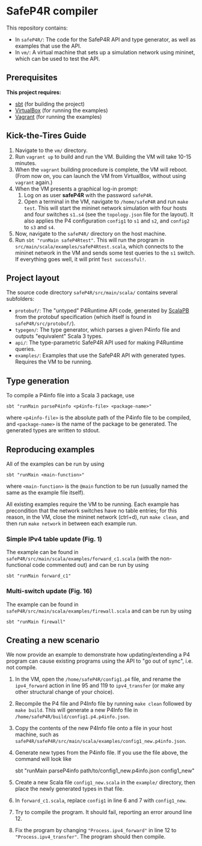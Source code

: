 # SafeP4R compiler

This repository contains:

  * In `safeP4R/`: The code for the SafeP4R API and type generator, as well as examples that use the API.
  * In `vm/`: A virtual machine that sets up a simulation network using mininet, which can be used to test the API.

## Prerequisites

__This project requires:__

  * [sbt](https://www.scala-sbt.org/) (for building the project)
  * [VirtualBox](https://www.virtualbox.org/wiki/Downloads) (for running the examples)
  * [Vagrant](https://www.vagrantup.com/) (for running the examples)

## Kick-the-Tires Guide

  1. Navigate to the `vm/` directory.
  2. Run `vagrant up` to build and run the VM. Building the VM will take 10-15 minutes.
  4. When the `vagrant` building procedure is complete, the VM will reboot.
     (From now on, you can launch the VM from VirtualBox, without using `vagrant` again.)
  5. When the VM presents a graphical log-in prompt:
      1. Log on as user __safeP4R__ with the password `safeP4R`.
      2. Open a terminal in the VM, navigate to `/home/safeP4R` and run `make test`.
         This will start the mininet network simulation with four hosts and four switches `s1`..`s4`
         (see the `topology.json` file for the layout).
         It also applies the P4 configuration `config1` to `s1` and `s2`, and `config2` to `s3` and `s4`.
  7. Now, navigate to the `safeP4R/` directory on the host machine.
  8. Run `sbt "runMain safeP4Rtest"`. This will run the program in `src/main/scala/examples/safeP4Rtest.scala`,
     which connects to the mininet network in the VM and sends some test queries to the `s1` switch.
     If everything goes well, it will print `Test successful!`.

## Project layout

The source code directory `safeP4R/src/main/scala/` contains several subfolders:

  * `protobuf/`: The "untyped" P4Runtime API code, generated by [ScalaPB](https://scalapb.github.io/docs/installation)
    from the protobuf specification (which itself is found in `safeP4R/src/protobuf/`).
  * `typegen/`: The type generator, which parses a given P4info file and outputs "equivalent" Scala 3 types.
  * `api/`: The type-parametric SafeP4R API used for making P4Runtime queries.
  * `examples/`: Examples that use the SafeP4R API with generated types. Requires the VM to be running.

## Type generation

To compile a P4info file into a Scala 3 package, use

    sbt "runMain parseP4info <p4info-file> <package-name>"

where `<p4info-file>` is the absolute path of the P4info file to be compiled, and
`<package-name>` is the name of the package to be generated.
The generated types are written to stdout.

## Reproducing examples

All of the examples can be run by using

    sbt "runMain <main-function>"

where `<main-function>` is the `@main` function to be run
(usually named the same as the example file itself).

All existing examples require the VM to be running. Each example has precondition
that the network switches have no table entries; for this reason, in the VM,
close the mininet network (ctrl+d), run `make clean`, and then run `make network` in between each example run.

### Simple IPv4 table update (Fig. 1)

The example can be found in `safeP4R/src/main/scala/examples/forward_c1.scala`
(with the non-functional code commented out) and can be run by using

    sbt "runMain forward_c1"

### Multi-switch update (Fig. 16)

The example can be found in `safeP4R/src/main/scala/examples/firewall.scala` and can be run by using

    sbt "runMain firewall"

## Creating a new scenario

We now provide an example to demonstrate how updating/extending a P4 program can cause
existing programs using the API to "go out of sync", i.e. not compile.

  1. In the VM, open the `/home/safeP4R/config1.p4` file, and rename the `ipv4_forward` action
     in line 95 and 119 to `ipv4_transfer` (or make any other structural change of your choice).
  2. Recompile the P4 file and P4Info file by running `make clean` followed by `make build`.
     This will generate a new P4Info file in `/home/safeP4R/build/config1.p4.p4info.json`.
  3. Copy the contents of the new P4Info file onto a file in your host machine, such as
     `safeP4R/safeP4R/src/main/scala/examples/config1_new.p4info.json`.
  4. Generate new types from the P4info file. If you use the file above, the command will look like

      sbt "runMain parseP4info path/to/config1_new.p4info.json config1_new"

  5. Create a new Scala file `config1_new.scala` in the `example/` directory, then place the
     newly generated types in that file.
  6. In `forward_c1.scala`, replace `config1` in line 6 and 7 with `config1_new`.
  7. Try to compile the program. It should fail, reporting an error around line 12.
  8. Fix the program by changing `"Process.ipv4_forward"` in line 12 to `"Process.ipv4_transfer"`.
     The program should then compile.
